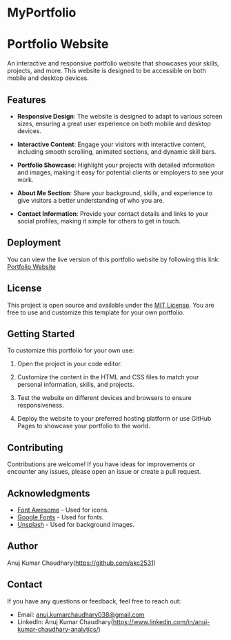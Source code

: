 # MyPortfolio
# Portfolio Website


An interactive and responsive portfolio website that showcases your skills, projects, and more. This website is designed to be accessible on both mobile and desktop devices.

## Features

- **Responsive Design**: The website is designed to adapt to various screen sizes, ensuring a great user experience on both mobile and desktop devices.

- **Interactive Content**: Engage your visitors with interactive content, including smooth scrolling, animated sections, and dynamic skill bars.

- **Portfolio Showcase**: Highlight your projects with detailed information and images, making it easy for potential clients or employers to see your work.

- **About Me Section**: Share your background, skills, and experience to give visitors a better understanding of who you are.

- **Contact Information**: Provide your contact details and links to your social profiles, making it simple for others to get in touch.

## Deployment

You can view the live version of this portfolio website by following this link: [Portfolio Website](https://yourportfolio.com)

## License

This project is open source and available under the [MIT License](LICENSE). You are free to use and customize this template for your own portfolio.

## Getting Started

To customize this portfolio for your own use:

1. Open the project in your code editor.

2. Customize the content in the HTML and CSS files to match your personal information, skills, and projects.

3. Test the website on different devices and browsers to ensure responsiveness.

4. Deploy the website to your preferred hosting platform or use GitHub Pages to showcase your portfolio to the world.

## Contributing

Contributions are welcome! If you have ideas for improvements or encounter any issues, please open an issue or create a pull request.

## Acknowledgments

- [Font Awesome](https://fontawesome.com/) - Used for icons.
- [Google Fonts](https://fonts.google.com/) - Used for fonts.
- [Unsplash](https://unsplash.com/) - Used for background images.

## Author

Anuj Kumar Chaudhary(https://github.com/akc2531)

## Contact

If you have any questions or feedback, feel free to reach out:

- Email: anuj.kumarchaudhary038@gmail.com
- LinkedIn: Anuj Kumar Chaudhary(https://www.linkedin.com/in/anuj-kumar-chaudhary-analytics/)

